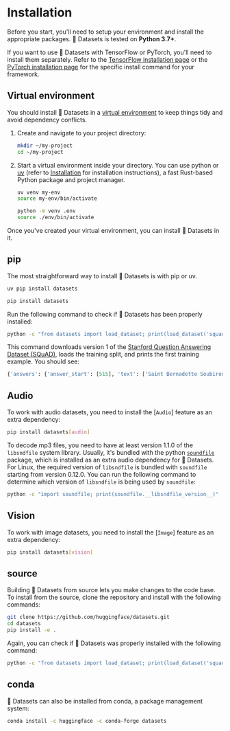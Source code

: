 # Installation

Before you start, you'll need to setup your environment and install the appropriate packages. 🤗 Datasets is tested on **Python 3.7+**.

<Tip>

If you want to use 🤗 Datasets with TensorFlow or PyTorch, you'll need to install them separately. Refer to the [TensorFlow installation page](https://www.tensorflow.org/install/pip#tensorflow-2-packages-are-available) or the [PyTorch installation page](https://pytorch.org/get-started/locally/#start-locally) for the specific install command for your framework.

</Tip>

## Virtual environment

You should install 🤗 Datasets in a [virtual environment](https://docs.python.org/3/library/venv.html) to keep things tidy and avoid dependency conflicts.

1. Create and navigate to your project directory:

   ```bash
   mkdir ~/my-project
   cd ~/my-project
   ```

2. Start a virtual environment inside your directory. You can use python or [uv](https://docs.astral.sh/uv/) (refer to [Installation](https://docs.astral.sh/uv/getting-started/installation/) for installation instructions), a fast Rust-based Python package and project manager.

   <hfoptions id="install">
   <hfoption id="uv">

   ```bash
   uv venv my-env
   source my-env/bin/activate
   ```

   </hfoption>
   <hfoption id="python">

   ```bash
   python -m venv .env
   source ./env/bin/activate
   ```

   </hfoption>
   </hfoptions>

Once you've created your virtual environment, you can install 🤗 Datasets in it.

## pip

The most straightforward way to install 🤗 Datasets is with pip or uv.

<hfoptions id="pip">
<hfoption id="uv">

```bash
uv pip install datasets
```

</hfoption>
<hfoption id="pip">

```bash
pip install datasets
```

</hfoption>
</hfoptions>

Run the following command to check if 🤗 Datasets has been properly installed:

```bash
python -c "from datasets import load_dataset; print(load_dataset('squad', split='train')[0])"
```

This command downloads version 1 of the [Stanford Question Answering Dataset (SQuAD)](https://rajpurkar.github.io/SQuAD-explorer/), loads the training split, and prints the first training example. You should see:

```python
{'answers': {'answer_start': [515], 'text': ['Saint Bernadette Soubirous']}, 'context': 'Architecturally, the school has a Catholic character. Atop the Main Building\'s gold dome is a golden statue of the Virgin Mary. Immediately in front of the Main Building and facing it, is a copper statue of Christ with arms upraised with the legend "Venite Ad Me Omnes". Next to the Main Building is the Basilica of the Sacred Heart. Immediately behind the basilica is the Grotto, a Marian place of prayer and reflection. It is a replica of the grotto at Lourdes, France where the Virgin Mary reputedly appeared to Saint Bernadette Soubirous in 1858. At the end of the main drive (and in a direct line that connects through 3 statues and the Gold Dome), is a simple, modern stone statue of Mary.', 'id': '5733be284776f41900661182', 'question': 'To whom did the Virgin Mary allegedly appear in 1858 in Lourdes France?', 'title': 'University_of_Notre_Dame'}
```

## Audio

To work with audio datasets, you need to install the [`Audio`] feature as an extra dependency:

```bash
pip install datasets[audio]
```

<Tip warning={true}>

To decode mp3 files, you need to have at least version 1.1.0 of the `libsndfile` system library. Usually, it's bundled with the python [`soundfile`](https://github.com/bastibe/python-soundfile) package, which is installed as an extra audio dependency for 🤗 Datasets.
For Linux, the required version of `libsndfile` is bundled with `soundfile` starting from version 0.12.0. You can run the following command to determine which version of `libsndfile` is being used by `soundfile`:

```bash
python -c "import soundfile; print(soundfile.__libsndfile_version__)"
```

</Tip>


## Vision

To work with image datasets, you need to install the [`Image`] feature as an extra dependency:

```bash
pip install datasets[vision]
```

## source

Building 🤗 Datasets from source lets you make changes to the code base. To install from the source, clone the repository and install with the following commands:

```bash
git clone https://github.com/huggingface/datasets.git
cd datasets
pip install -e .
```

Again, you can check if 🤗 Datasets was properly installed with the following command:

```bash
python -c "from datasets import load_dataset; print(load_dataset('squad', split='train')[0])"
```

## conda

🤗 Datasets can also be installed from conda, a package management system:

```bash
conda install -c huggingface -c conda-forge datasets
```
